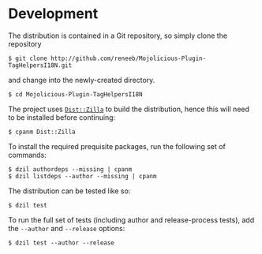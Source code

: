 
# Development

The distribution is contained in a Git repository, so simply clone the
repository

```
$ git clone http://github.com/reneeb/Mojolicious-Plugin-TagHelpersI18N.git
```

and change into the newly-created directory.

```
$ cd Mojolicious-Plugin-TagHelpersI18N
```

The project uses [`Dist::Zilla`](https://metacpan.org/pod/Dist::Zilla) to
build the distribution, hence this will need to be installed before
continuing:

```
$ cpanm Dist::Zilla
```

To install the required prequisite packages, run the following set of
commands:

```
$ dzil authordeps --missing | cpanm
$ dzil listdeps --author --missing | cpanm
```

The distribution can be tested like so:

```
$ dzil test
```

To run the full set of tests (including author and release-process tests),
add the `--author` and `--release` options:

```
$ dzil test --author --release
```
